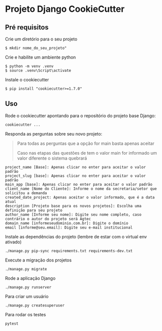 # Projeto Django CookieCutter 

## Pré requisitos

Crie um diretório para o seu projeto

    $ mkdir nome_do_seu_projeto"

Crie e habilite um ambiente python
    
    $ python -m venv .venv
    $ source .venv\Script\activate

Instale o cookiecutter

    $ pip install "cookiecutter>=1.7.0"

## Uso

Rode o cookiecutter apontando para o repositório do projeto base Django:

    cookiecutter ...

Responda as perguntas sobre seu novo projeto:
> Para todas as perguntas que a opção for main basta apenas aceitar
> 
> Caso nas etapas das questões de tem o valor main for informado um valor diferente o sistema quebrará 

    project_name [Base]: Apenas clicar no enter para aceitar o valor padrão
    project_slug [base]: Apenas clicar no enter para aceitar o valor padrão
    main_app [base]: Apenas clicar no enter para aceitar o valor padrão
    client_name [Nome do Cliente]: Informe o nome da secretaria/setor que solicitou a demanda
    created_date_project: Apenas aceitar o valor informado, que é a data atual
    description [Projeto base para os novos projetos]: Escolha uma definição para seu projeto
    author_name [Informe seu nome]: Digite seu nome completo, caso contrário o autor do projeto será Agtec
    domain_name [informeseudominio.com.br]: Digite o domínio 
    email [informe@seu.email]: Digite seu e-mail institucional

Instale as dependências do projeto (lembre de estar com o virtual env ativado)

    ./manage.py pip-sync requirements.txt requirements-dev.txt

Execute a migração dos projetos

    ./manage.py migrate

Rode a aplicação Django

    ./manage.py runserver

Para criar um usuário

    ./manage.py createsuperuser

Para rodar os testes

    pytest
